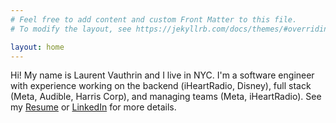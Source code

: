 ```yaml
---
# Feel free to add content and custom Front Matter to this file.
# To modify the layout, see https://jekyllrb.com/docs/themes/#overriding-theme-defaults

layout: home
---
```


Hi! My name is Laurent Vauthrin and I live in NYC.  I'm a software engineer with experience working on the backend (iHeartRadio, Disney), full stack (Meta, Audible, Harris Corp), and managing teams (Meta, iHeartRadio).  See my [Resume](https://docs.google.com/document/d/1rTlnOhwhzLa06ipHHHjzWSHMxTJm0ok310lA__koYpY) or [LinkedIn](https://www.linkedin.com/in/laurent-vauthrin/) for more details.

